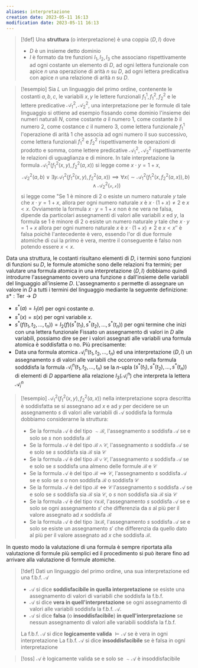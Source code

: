 ```yaml
---
aliases: interpretazione
creation date: 2023-05-11 16:13
modification date: 2023-05-11 16:13
---
```


>[!def]
>Una **struttura** (o interpretazione) è una coppia $\left< D,I \right>$ dove 
>- $D$ è un insieme detto dominio
>- $I$ è formato da tre funzioni $I_{1},I_{2},I_{3}$ che associano rispettivamente ad ogni costante un elemento di $D$, ad ogni lettera funzionale con apice $n$ una operazione di arità $n$ su $D$, ad ogni lettera predicativa con apice $n$ una relazione di arità $n$ su $D$.

>[!esempio]
>Sia $L$ un linguaggio del primo ordine, contenente le costanti $a,b,c$, le variabili $x,y$ le lettere funzionali $f_{1}^1,f_{1}^2,f_{2}^2$ e le lettere predicative $\mathcal{A}_{1}^2,\mathcal{A}_{2}^2$, una interpretazione per le formule di tale linguaggio si ottiene ad esempio fissando come dominio l'insieme dei numeri naturali $N$, come costante $a$ il numero $1$, come costante $b$ il numero $2$, come costance $c$ il numero $3$, come lettera funzionale $f_{1}^1$ l'operazione di arità $1$ che associa ad ogni numero il suo successivo, come lettera funzionali $f_{1}^2$ e $f_{2}^2$ rispettivamente le operazioni di prodotto e somma, come lettere predicative $\mathcal{A}_{1}^2$, $\mathcal{A_{2}^2}$ rispettivamente le relazioni di uguaglianza e di minore. In tale interpretazione la formula $\mathcal{A}_{1}^2(f_{1}^2(x,y),f_{2}^2(a,x))$ si legge come $x \cdot y = 1 + x$,
>$$ \mathcal{A}_{2}^2(a,b) \lor \exists y \mathcal{A}_{1}^2(f_{1}^2(x,y),f_{2}^2(a,x))\implies \forall x(\sim \mathcal{A_{1}^2}(f_{1}^2(x,f_{2}^2(a,x)),b)\land \mathcal{A_{2}^2(x,x)}) $$
>si legge come "Se $1$ è minore di $2$ o esiste un numero naturale $y$ tale che $x \cdot y = 1 + x$, allora per ogni numero naturale $x$ è $x \cdot (1 + x) \neq 2$ e $x < x$.
>Ovviamente la formula $x \cdot y = 1 + x$ non è ne vera ne falsa, dipende da particolari assegnamenti di valori alle variabili $x$ ed $y$, la formula se $1$ è minore di $2$ o esiste un numero naturale $y$ tale che $x \cdot y = 1 + x$ allora per ogni numero naturale $x$ è $x \cdot (1 + x) \neq 2$ e $x < x''$ è falsa poichè l'antecedente è vero, essendo l'or di due formule atomiche di cui la primo è vera, mentre il conseguente è falso non potendo essere $x <x$.

Data una struttura, le costanti risultano elementi di $D$, i termini sono funzioni di funzioni su $D$, le formule atomiche sono delle relazioni fra termini; per valutare una formula atomica in una interpretazione $\left< D,I \right>$ dobbiamo quindi introdurre l'assegnamento ovvero una funzione $s$ dall'insieme delle variabli del linguaggio all'insieme $D$.
L'assegnamento $s$ permette di assegnare un valore in $D$ a tutti i termini del linguaggio mediante la seguente definizione:
$s* : \text{Ter} \to D$
- $s^*(a) = I_{1}(a)$ per ogni costante $a$.
- $s^*(x) = s(x)$ per ogni variabile $x$.
- $s^*(f(t_{1},t_{2},\dots,t_{n}))=I_{2}(f)(s^* (t_{1}),s^* (t_{2}),\dots,s^*(t_{n}))$ per ogni termine che inizi con una lettera funzionale
Fissato un assegnamento di valori in $D$ alle variabili, possiamo dire se per i valori assegnati alle variabili una formula atomica è soddisfatta o no. Più precisamente:
- Data una formula atomica $\mathcal{A}_{i}^n(t_{1},t_{2},\dots,t_{n})$ ed una interpretazione $\left< D,I \right>$ un assegnamento $s$ di valori alle variabili che occorrono nella formula sodddisfa la formula $\mathcal{A}_{i}^n (t_{1},t_{2},\dots,t_{n})$ se la $n$-upla $(s^*(t_{1}),s^*(t_{2}),\dots,s^*(t_{n}))$ di elementi di $D$ appartiene alla relazione $I_{3}(\mathcal{A}_{i}^n)$ che interpreta la lettera $\mathcal{A}_{i}^n$

>[!esempio]
>$\mathcal{A}_{1}^2(f_{1}^2(x,y),f_{2}^2(a,x))$ nella interpretazione sopra descritta è soddisfatta se si assegnano ad $x$ e ad $y$ per decidere se un assegnamento $s$ di valori alle variabili di $\mathcal{A}$ soddisfa la formula dobbiamo considerarne la struttura:
>- Se la formula $\mathcal{A}$ è del tipo $\sim \mathcal{B}$, l'assegnamento $s$ soddisfa $\mathcal{A}$ se e solo se $s$ non soddisfa $\mathcal{B}$
>- Se la formula $\mathcal{A}$ è del tipo $\mathcal{B} \land \mathcal{C}$, l'assegnamento $s$ soddisfa $\mathcal{A}$ se e solo se $s$ soddisfa sia $\mathcal{B}$ sia $\mathcal{C}$
>- Se la formula $\mathcal{A}$ è del tipo $\mathcal{B} \lor \mathcal{C}$, l'assegnamento $s$ soddisfa $\mathcal{A}$ se e solo se $s$ soddisfa una almeno delle formule $\mathcal{B}$ e $\mathcal{C}$
>- Se la formula $\mathcal{A}$ è del tipo $\mathcal{B} \implies \mathcal{C}$, l'assegnamento $s$ soddisfa $\mathcal{A}$ se e solo se $s$ o non soddisfa $\mathcal{B}$ o soddisfa $\mathcal{C}$
>- Se la formula $\mathcal{A}$ è del tipo $\mathcal{B} \iff \mathcal{C}$ l'assegnamento $s$ soddisfa $\mathcal{A}$ se e solo se $s$ soddisfa sia $\mathcal{B}$ sia $\mathcal{C}$, o $s$ non soddisfa sia $\mathcal{B}$ sia $\mathcal{C}$
>- Se la formula $\mathcal{A}$ è del tipo $\forall x \mathcal{B}$, l'assegnamento $s$ soddisfa $\mathcal{A}$ se e solo se ogni assegnamento $s'$ che differenzia da $s$ al più per il valore assegnato ad $x$ soddisfa $\mathcal{B}$
>- Se la formula $\mathcal{A}$ è del tipo $\exists x \mathcal{B}$, l'assegnamento $s$ soddisfa $\mathcal{A}$ se e solo se esiste un assegnamento $s'$ che differenzia da quello dato al più per il valore assegnato ad $x$ che soddisfa $\mathcal{B}$.

In questo modo la valutazione di una formula è sempre riportata alla valutazione di formule più semplici ed il procedimento si può iterare fino ad arrivare alla valutazione di formule atomiche.

>[!def]
>Dati un linguaggio del primo ordine, una sua interpretazione ed una f.b.f. $\mathcal{A}$
>- $\mathcal{A}$ si dice **soddisfacibile in quella interpretazione** se esiste una assegnamento di valori di variabili che soddisfa la f.b.f.
>- $\mathcal{A}$ si dice **vera in quell'interpretazione** se ogni assegnamento di valori alle variabili soddisfa la f.b.f. $\mathcal{A}$.
>- $\mathcal{A}$ si dice **falsa** (o **insoddisfacibile**) **in quell'interpretazione** se nessun assegnamento di valori alle variabili soddisfa la f.b.f.
>
>La f.b.f. $\mathcal{A}$ si dice **logicamente valida** $\vDash \mathcal{A}$ se è vera in ogni interpretazione
>La f.b.f. $\mathcal{A}$ si dice **insoddisfacibile** se è falsa in ogni interpretazione



>[!oss]
>$\mathcal{A}$ è logicamente valida se e solo se $\sim\mathcal{A}$ è insoddisfacibile

